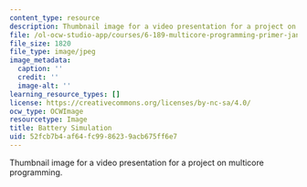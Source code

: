 ```yaml
---
content_type: resource
description: Thumbnail image for a video presentation for a project on multicore programming.
file: /ol-ocw-studio-app/courses/6-189-multicore-programming-primer-january-iap-2007/52fcb7b4af64fc9986239acb675ff6e7_p2.jpg
file_size: 1820
file_type: image/jpeg
image_metadata:
  caption: ''
  credit: ''
  image-alt: ''
learning_resource_types: []
license: https://creativecommons.org/licenses/by-nc-sa/4.0/
ocw_type: OCWImage
resourcetype: Image
title: Battery Simulation
uid: 52fcb7b4-af64-fc99-8623-9acb675ff6e7
---
```

Thumbnail image for a video presentation for a project on multicore programming.